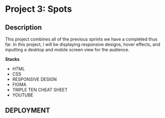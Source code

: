 # Project 3: Spots

## Description

This project combines all of the previous sprints we have a completed thus far. In this project, I will be displaying responsive designs, hover effects, and inputting a desktop and mobile screen view for the audience.

**Stacks**

- HTML
- CSS
- RESPONSIVE DESIGN
- FIGMA
- TRIPLE TEN CHEAT SHEET
- YOUTUBE

## DEPLOYMENT
